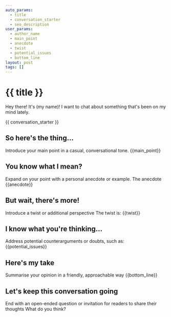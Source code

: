 ```yaml
---
auto_params:
  - title
  - conversation_starter
  - seo_description
user_params:
  - author_name
  - main_point
  - anecdote
  - twist
  - potential_issues
  - bottom_line
layout: post
tags: []
---
```


# {{ title }}

Hey there! It's (my name)! I want to chat about something that's been on my mind lately.

{{ conversation_starter }}

## So here's the thing...

Introduce your main point in a casual, conversational tone. 
{{main_point}}

## You know what I mean?

Expand on your point with a personal anecdote or example. The anecdote {{anecdote}}

## But wait, there's more!

Introduce a twist or additional perspective
The twist is: {{twist}}

## I know what you're thinking...

Address potential counterarguments or doubts, such as:
{{potential_issues}}

## Here's my take

Summarise your opinion in a friendly, approachable way
{{bottom_line}}

## Let's keep this conversation going

End with an open-ended question or invitation for readers to share their thoughts
What do you think? 